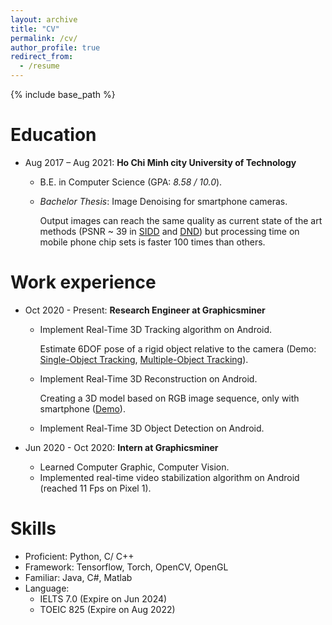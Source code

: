 ```yaml
---
layout: archive
title: "CV"
permalink: /cv/
author_profile: true
redirect_from:
  - /resume
---
```


{% include base_path %}

Education
======
* Aug 2017 – Aug 2021: **Ho Chi Minh city University of Technology**
  
  *  B.E. in Computer Science (GPA: *8.58 / 10.0*).
  * *Bachelor Thesis*: Image Denoising for smartphone cameras.
  
    Output images can reach the same quality as current state of the art methods (PSNR ~ 39 in [SIDD](https://www.eecs.yorku.ca/~kamel/sidd/) and [DND](https://noise.visinf.tu-darmstadt.de/)) but processing time on mobile phone chip sets is faster 100 times than others.

Work experience
======

* Oct 2020 - Present: **Research Engineer at Graphicsminer**
  
  * Implement Real-Time 3D Tracking algorithm on Android.
  
    Estimate 6DOF pose of a rigid object relative to the camera (Demo: [Single-Object Tracking](https://youtu.be/V0rqnS49Jmo), [Multiple-Object Tracking](https://youtu.be/zMS4lG3k6I8)).
  * Implement Real-Time 3D Reconstruction on Android.
  
    Creating a 3D model based on RGB image sequence, only with smartphone ([Demo](https://youtu.be/JCCMruKG27Q)).
  * Implement Real-Time 3D Object Detection on Android.

* Jun 2020 - Oct 2020: **Intern at Graphicsminer**
  
  * Learned Computer Graphic, Computer Vision.
  * Implemented real-time video stabilization algorithm on Android (reached 11 Fps on Pixel 1).
  
Skills
======

* Proficient: Python, C/ C++
* Framework: Tensorflow, Torch, OpenCV, OpenGL
* Familiar: Java, C#, Matlab
* Language:
  * IELTS 7.0 (Expire on Jun 2024)
  * TOEIC 825 (Expire on Aug 2022)

<!-- Publications
======
  <ul>{% for post in site.publications %}
    {% include archive-single-cv.html %}
  {% endfor %}</ul>
  
Talks
======
  <ul>{% for post in site.talks %}
    {% include archive-single-talk-cv.html %}
  {% endfor %}</ul> -->
  
<!-- Teaching
======
  <ul>{% for post in site.teaching %}
    {% include archive-single-cv.html %}
  {% endfor %}</ul> -->
  
<!-- Service and leadership
======
* Currently signed in to 43 different slack teams -->
